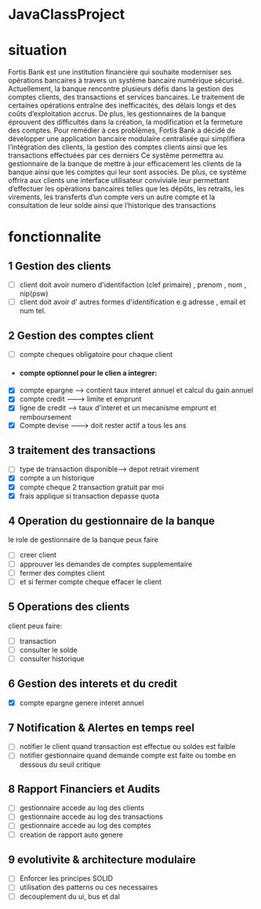 # JavaClassProject
# situation
Fortis Bank est une institution financière qui souhaite moderniser ses opérations bancaires à travers un système bancaire numérique sécurisé. Actuellement, la banque rencontre plusieurs défis dans la gestion des comptes clients, des transactions et services bancaires. Le traitement de certaines opérations entraîne des inefficacités, des délais longs et des coûts d’exploitation accrus. De plus, les gestionnaires de la banque éprouvent des difficultés dans la création, la modification et la fermeture des comptes. Pour remédier à ces problèmes, Fortis Bank a décidé de développer une application bancaire modulaire centralisée qui simplifiera l’intégration des clients, la gestion des comptes clients ainsi que les transactions effectuées par ces derniers Ce système permettra au gestionnaire de la banque de mettre à jour efficacement les clients de la banque ainsi que les comptes qui leur sont associés. De plus, ce système offrira aux clients une interface utilisateur conviviale leur permettant d’effectuer les opérations bancaires telles que les dépôts, les retraits, les virements, les transferts d’un compte vers un autre compte et la consultation de leur solde ainsi que l’historique des transactions 

# fonctionnalite
## 1 Gestion des clients
- [ ]  client doit avoir  numero d'identifaction (clef primaire) , prenom , nom , nip(psw)
- [ ]  client doit avoir d' autres formes d'identification e.g adresse , email et num tel.

## 2 Gestion des comptes client
- [ ] compte cheques obligatoire pour chaque client
- #### compte optionnel pour le clien a integrer:
- [x] compte epargne --> contient taux interet annuel et calcul du gain annuel
- [x] compte credit ---> limite et emprunt
- [x] ligne de credit --> taux d'interet et un mecanisme emprunt et remboursement
- [x] Compte devise ---> doit rester actif a tous les ans

## 3 traitement des transactions
- [ ] type de transaction disponible--> depot retrait virement
- [x] compte a un historique
- [x] compte cheque 2 transaction gratuit par moi
- [x] frais applique si transaction depasse quota

## 4 Operation du gestionnaire de la banque
le role de gestionnaire de la banque peux faire
- [ ] creer client
- [ ] approuver les demandes de comptes supplementaire
- [ ] fermer des comptes client
- [ ] et si fermer compte cheque effacer le client

## 5 Operations des clients
client peux faire:
- [ ] transaction
- [ ] consulter le solde
- [ ] consulter historique

## 6 Gestion des interets et du credit
- [x] compte epargne genere interet annuel

## 7 Notification & Alertes en temps reel
- [ ] notifier le client quand transaction est effectue ou soldes est faible
- [ ] notifier gestionnaire quand demande compte est faite ou tombe en dessous du seuil critique

## 8 Rapport Financiers et Audits
- [ ] gestionnaire accede au log des clients
- [ ] gestionnaire accede au log des transactions
- [ ] gestionnaire accede au log des comptes
- [ ] creation de rapport auto genere 
## 9 evolutivite & architecture modulaire
- [ ] Enforcer les principes SOLID
- [ ] utilisation des patterns ou ces necessaires
- [ ] decouplement du ui, bus et dal
